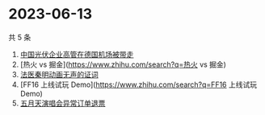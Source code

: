 # 2023-06-13

共 5 条

<!-- BEGIN -->
<!-- 最后更新时间 Tue Jun 13 2023 20:09:45 GMT+0800 (China Standard Time) -->

1. [中国光伏企业高管在德国机场被带走](https://www.zhihu.com/search?q=中国光伏企业高管在德国机场被带走)
1. [热火 vs 掘金](https://www.zhihu.com/search?q=热火 vs 掘金)
1. [法医秦明动画无声的证词](https://www.zhihu.com/search?q=法医秦明动画无声的证词)
1. [FF16 上线试玩 Demo](https://www.zhihu.com/search?q=FF16 上线试玩 Demo)
1. [五月天演唱会异常订单退票](https://www.zhihu.com/search?q=五月天演唱会异常订单退票)

<!-- END -->
